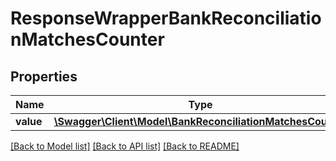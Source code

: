 # ResponseWrapperBankReconciliationMatchesCounter

## Properties
Name | Type | Description | Notes
------------ | ------------- | ------------- | -------------
**value** | [**\Swagger\Client\Model\BankReconciliationMatchesCounter**](BankReconciliationMatchesCounter.md) |  | [optional] 

[[Back to Model list]](../README.md#documentation-for-models) [[Back to API list]](../README.md#documentation-for-api-endpoints) [[Back to README]](../README.md)


